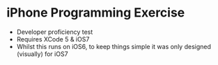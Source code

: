 iPhone Programming Exercise
================

- Developer proficiency test
- Requires XCode 5 & iOS7
- Whilst this runs on iOS6, to keep things simple it was only designed (visually) for iOS7
